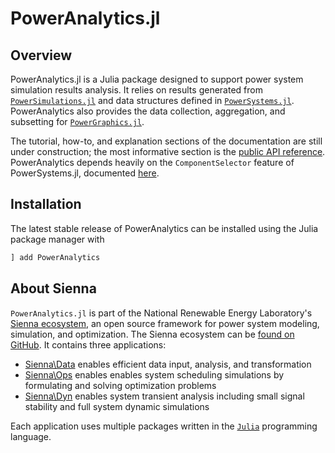 # PowerAnalytics.jl

## Overview

PowerAnalytics.jl is a Julia package designed to support power system simulation results analysis. It relies on results generated from [`PowerSimulations.jl`](https://nrel-sienna.github.io/PowerSimulations.jl/latest/) and data structures defined in [`PowerSystems.jl`](https://nrel-sienna.github.io/PowerSystems.jl/stable/). PowerAnalytics also provides the data collection, aggregation, and subsetting for [`PowerGraphics.jl`](https://nrel-sienna.github.io/PowerGraphics.jl/stable/).

The tutorial, how-to, and explanation sections of the documentation are still under construction; the most informative section is the [public API reference](reference/public.md). PowerAnalytics depends heavily on the `ComponentSelector` feature of PowerSystems.jl, documented [here](https://nrel-sienna.github.io/PowerSystems.jl/stable/api/public/#InfrastructureSystems.ComponentSelector).

## Installation

The latest stable release of PowerAnalytics can be installed using the Julia package manager with

```julia
] add PowerAnalytics
```

## About Sienna

`PowerAnalytics.jl` is part of the National Renewable Energy Laboratory's
[Sienna ecosystem](https://nrel-sienna.github.io/Sienna/), an open source framework for
power system modeling, simulation, and optimization. The Sienna ecosystem can be
[found on GitHub](https://github.com/NREL-Sienna/Sienna). It contains three applications:

  - [Sienna\Data](https://nrel-sienna.github.io/Sienna/pages/applications/sienna_data.html) enables
    efficient data input, analysis, and transformation
  - [Sienna\Ops](https://nrel-sienna.github.io/Sienna/pages/applications/sienna_ops.html) enables
    enables system scheduling simulations by formulating and solving optimization problems
  - [Sienna\Dyn](https://nrel-sienna.github.io/Sienna/pages/applications/sienna_dyn.html) enables
    system transient analysis including small signal stability and full system dynamic
    simulations

Each application uses multiple packages written in the [`Julia`](http://www.julialang.org)
programming language.
